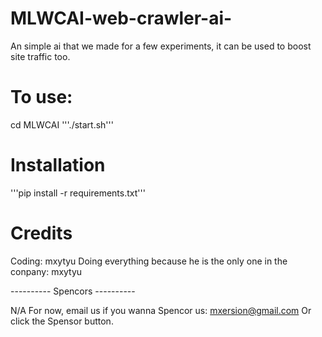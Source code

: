 # MLWCAI-web-crawler-ai-
An simple ai that we made for a few experiments, it can be used to boost site traffic too.

# To use:

cd  MLWCAI
'''./start.sh'''

# Installation

'''pip install -r requirements.txt'''

# Credits

Coding: mxytyu
Doing everything because he is the only one in the conpany: mxytyu

---------- Spencors ----------

N/A For now, email us if you wanna Spencor us: mxersion@gmail.com
Or click the Spensor button.
